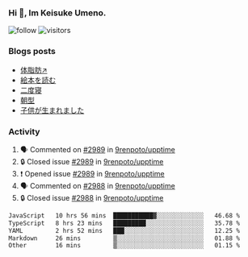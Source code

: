 ### Hi 👋, Im Keisuke Umeno.

<!--
**9renpoto/9renpoto** is a ✨ _special_ ✨ repository because its `README.md` (this file) appears on your GitHub profile.

Here are some ideas to get you started:

- 🔭 I’m currently working on ...
- 🌱 I’m currently learning ...
- 👯 I’m looking to collaborate on ...
- 🤔 I’m looking for help with ...
- 💬 Ask me about ...
- 📫 How to reach me: ...
- 😄 Pronouns: ...
- ⚡ Fun fact: ...
-->

![follow](https://img.shields.io/github/followers/9renpoto?label=Follow&style=social)
![visitors](https://komarev.com/ghpvc/?username=9renpoto&label=Profile%20views&color=0e75b6&style=flat)

### Blogs posts

<!-- BLOG-POST-LIST:START -->
- [体脂肪↗](https://9renpoto.win/entry/2024/08/12/gaining_fat)
- [絵本を読む](https://9renpoto.win/entry/2024/07/26/picture_book)
- [二度寝](https://9renpoto.win/entry/2024/07/18/going_back_to_sleep)
- [朝型](https://9renpoto.win/entry/2024/05/29/im-an-early)
- [子供が生まれました](https://9renpoto.win/entry/2024/04/18/hello-world)
<!-- BLOG-POST-LIST:END -->

### Activity

<!--START_SECTION:activity-->
1. 🗣 Commented on [#2989](https://github.com/9renpoto/upptime/issues/2989#issuecomment-2294589781) in [9renpoto/upptime](https://github.com/9renpoto/upptime)
2. 🔒 Closed issue [#2989](https://github.com/9renpoto/upptime/issues/2989) in [9renpoto/upptime](https://github.com/9renpoto/upptime)
3. ❗ Opened issue [#2989](https://github.com/9renpoto/upptime/issues/2989) in [9renpoto/upptime](https://github.com/9renpoto/upptime)
4. 🗣 Commented on [#2988](https://github.com/9renpoto/upptime/issues/2988#issuecomment-2292862844) in [9renpoto/upptime](https://github.com/9renpoto/upptime)
5. 🔒 Closed issue [#2988](https://github.com/9renpoto/upptime/issues/2988) in [9renpoto/upptime](https://github.com/9renpoto/upptime)
<!--END_SECTION:activity-->

<!--START_SECTION:waka-->

```txt
JavaScript   10 hrs 56 mins  ███████████▓░░░░░░░░░░░░░   46.68 %
TypeScript   8 hrs 23 mins   █████████░░░░░░░░░░░░░░░░   35.78 %
YAML         2 hrs 52 mins   ███░░░░░░░░░░░░░░░░░░░░░░   12.25 %
Markdown     26 mins         ▒░░░░░░░░░░░░░░░░░░░░░░░░   01.88 %
Other        16 mins         ▒░░░░░░░░░░░░░░░░░░░░░░░░   01.15 %
```

<!--END_SECTION:waka-->
